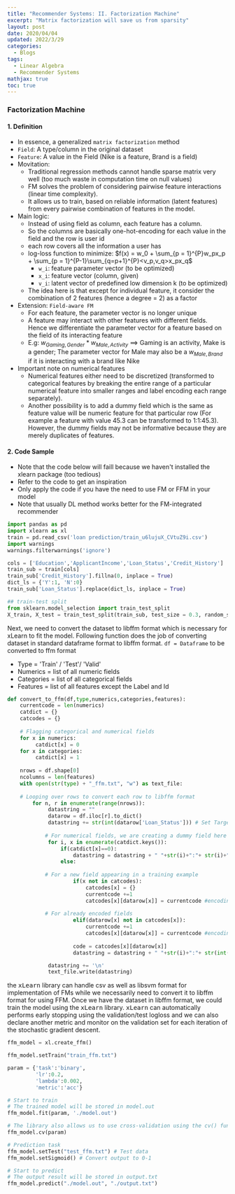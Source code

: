 ```yaml
---
title: "Recommender Systems: II. Factorization Machine"
excerpt: "Matrix factorization will save us from sparsity"
layout: post
date: 2020/04/04
updated: 2022/3/29
categories:
  - Blogs
tags: 
  - Linear Algebra
  - Recommender Systems
mathjax: true
toc: true
---
```

### Factorization Machine
#### 1. Definition
- In essence, a generalized `matrix factorization` method
- `Field`: A type/column in the original dataset
- `Feature`: A value in the Field (Nike is a feature, Brand is a field)
- Movitation:
   - Traditional regression methods cannot handle sparse matrix very well (too much waste in computation time on null values)
   - FM solves the problem of considering pairwise feature interactions (linear time complexity). 
   - It allows us to train, based on reliable information (latent features) from every pairwise combination of features in the model.
- Main logic:
    - Instead of using field as column, each feature has a column.
    - So the columns are basically one-hot-encoding for each value in the field and the row is user id
    - each row covers all the information a user has
    - log-loss function to minimize: $f(x) = w_0 + \sum_{p = 1}^{P}w_px_p + \sum_{p = 1}^{P-1}\sum_{q=p+1}^{P}<v_p,v_q>x_px_q$
        - `w_i`: feature parameter vector (to be optimized)
        - `x_i`: feature vector (column, given)
        - `v_i`: latent vector of predefined low dimension k  (to be optimized)
    - The idea here is that except for individual feature, it consider the combination of 2 features (hence a degree = 2) as a factor
- Extension: `Field-aware FM`
    - For each feature, the parameter vector is no longer unique
    - A feature may interact with other features with different fields. Hence we differentiate the parameter vector for a feature based on the field of its interacting feature
    - E.g: $w_{Gaming, Gender}*w_{Male,Activity}$ $\implies$ Gaming is an activity, Make is a gender; The parameter vector for Male may also be a $w_{Male, Brand}$ if it is interacting with a brand like Nike
- Important note on numerical features
    - Numerical features either need to be discretized (transformed to categorical features by breaking the entire range of a particular numerical feature into smaller ranges and label encoding each range separately).
    - Another possibility is to add a dummy field which is the same as feature value will be numeric feature for that particular row (For example a feature with value 45.3 can be transformed to 1:1:45.3). However, the dummy fields may not be informative because they are merely duplicates of features.

#### 2. Code Sample
- Note that the code below will faill because we haven't installed the xlearn package (too tedious)
- Refer to the code to get an inspiration
- Only apply the code if you have the need to use FM or FFM in your model
- Note that usually DL method works better for the FM-integrated recommender

```python
import pandas as pd
import xlearn as xl
train = pd.read_csv('loan prediction/train_u6lujuX_CVtuZ9i.csv')
import warnings
warnings.filterwarnings('ignore')

cols = ['Education','ApplicantIncome','Loan_Status','Credit_History']
train_sub = train[cols]
train_sub['Credit_History'].fillna(0, inplace = True)
dict_ls = {'Y':1, 'N':0}
train_sub['Loan_Status'].replace(dict_ls, inplace = True)

## train-test split
from sklearn.model_selection import train_test_split
X_train, X_test = train_test_split(train_sub, test_size = 0.3, random_state = 5)
```
Next, we need to convert the dataset to libffm format which is necessary for xLearn to fit the model. Following function does the job of converting dataset in standard dataframe format to libffm format. `df = Dataframe` to be converted to ffm format
- Type = \'Train\' / \'Test\'/ \'Valid\'
- Numerics = list of all numeric fields
- Categories = list of all categorical fields
- Features = list of all features except the Label and Id

```python
def convert_to_ffm(df,type,numerics,categories,features):
    currentcode = len(numerics)
    catdict = {}
    catcodes = {}
    
    # Flagging categorical and numerical fields
    for x in numerics:
         catdict[x] = 0
    for x in categories:
         catdict[x] = 1
    
    nrows = df.shape[0]
    ncolumns = len(features)
    with open(str(type) + "_ffm.txt", "w") as text_file:
    
    # Looping over rows to convert each row to libffm format
        for n, r in enumerate(range(nrows)):
             datastring = ""
             datarow = df.iloc[r].to_dict()
             datastring += str(int(datarow['Loan_Status'])) # Set Target Variable here
             
            # For numerical fields, we are creating a dummy field here
             for i, x in enumerate(catdict.keys()):
                 if(catdict[x]==0):
                     datastring = datastring + " "+str(i)+":"+ str(i)+":"+ str(datarow[x])
                 else:
            
            # For a new field appearing in a training example
                     if(x not in catcodes):
                         catcodes[x] = {}
                         currentcode +=1
                         catcodes[x][datarow[x]] = currentcode #encoding the feature
             
            # For already encoded fields
                     elif(datarow[x] not in catcodes[x]):
                         currentcode +=1
                         catcodes[x][datarow[x]] = currentcode #encoding the feature
                     
                     code = catcodes[x][datarow[x]]
                     datastring = datastring + " "+str(i)+":"+ str(int(code))+":1"

             datastring += '\n'
             text_file.write(datastring)
```

the <kbd>xLearn</kbd> library can handle csv as well as libsvm format for implementation of FMs while we necessarily need to convert it to libffm format for using FFM. Once we have the dataset in libffm format, we could train the model using the <kbd>xLearn</kbd> library. <kbd>xLearn</kbd> can automatically performs early stopping using the validation/test logloss and we can also declare another metric and monitor on the validation set for each iteration of the stochastic gradient descent.

```python
ffm_model = xl.create_ffm()

ffm_model.setTrain("train_ffm.txt")

param = {'task':'binary', 
         'lr':0.2,
         'lambda':0.002, 
         'metric':'acc'}

# Start to train
# The trained model will be stored in model.out
ffm_model.fit(param, './model.out')

# The library also allows us to use cross-validation using the cv() function:
ffm_model.cv(param)

# Prediction task
ffm_model.setTest("test_ffm.txt") # Test data
ffm_model.setSigmoid() # Convert output to 0-1

# Start to predict
# The output result will be stored in output.txt
ffm_model.predict("./model.out", "./output.txt")
```